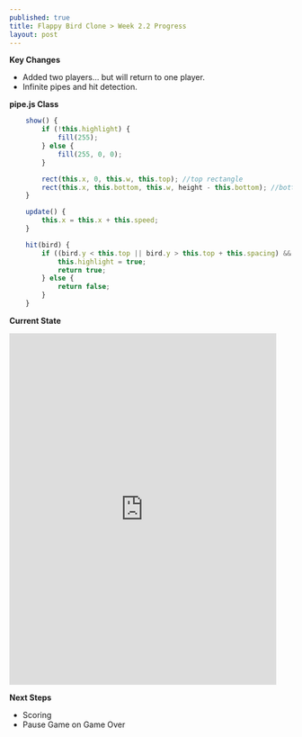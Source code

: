 ```yaml
---
published: true
title: Flappy Bird Clone > Week 2.2 Progress
layout: post
---
```

**Key Changes**
- Added two players... but will return to one player.
- Infinite pipes and hit detection.

**pipe.js Class**
```javascript
    show() {
        if (!this.highlight) {
            fill(255);
        } else {
            fill(255, 0, 0);
        }

        rect(this.x, 0, this.w, this.top); //top rectangle
        rect(this.x, this.bottom, this.w, height - this.bottom); //bottom rectangle
    }

    update() {
        this.x = this.x + this.speed;
    }

    hit(bird) {
        if ((bird.y < this.top || bird.y > this.top + this.spacing) && bird.x >= this.x && bird.x <= this.x + this.w) {
            this.highlight = true;
            return true;
        } else {
            return false;
        }
    }
```

**Current State**
<!--Added additional pixels to width and height to remove iframe scrolling -->
<iframe 
width="475" height="625"
frameborder="0" 
src="https://raw.githack.com/mvpoirier/Javascript/master/flappyBirdClones/flappyBird_P5JS/WEEK2_2/index.html">
</iframe>

**Next Steps**
- Scoring
- Pause Game on Game Over